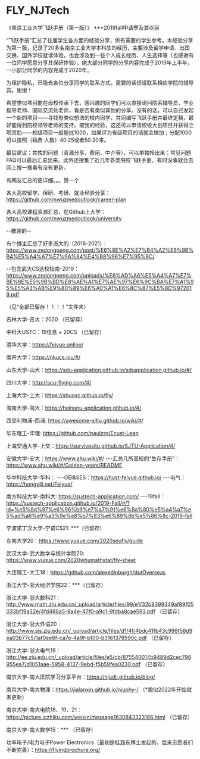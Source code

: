 # FLY_NJTech
《南京工业大学飞跃手册（第一版）》 ***2019fall申请季及其以前

“飞跃手册”汇总了往届学生各方面的经验分享，供有需要的学生参考。本经验分享为第一版，记录了20多名南京工业大学本科生的经历，主要涉及留学申请、出国交换、国外学校就读体验，也会涉及到一些个人成长经历、人生选择等（也感谢有一位同学愿意分享其保研体验）。绝大部分同学的分享内容完成于2019年上半年，一小部分同学的内容完成于2020年。 

为保护隐私，已隐去各位分享同学的联系方式。需要的话烦请联系相应学院的辅导员。谢谢！

希望类似项目能在母校传承下去，感兴趣的同学们可以直接询问院系辅导员、学业指导老师、国际交流处老师，看是否有类似其他的分享。没有的话，可以自己发起一个新的项目——寻找有类似想法的校内同学，共同编写飞跃手册并最终定稿，最好能得到院校领导老师的支持。按我的经验，这还可以申请校级大创项目并获得立项资助——校级项目一般能批1000，如果评为省级项目的话就会增加；分配1000可以按照（稿费·人数）40·25或者50·20来。

最后建议：共性的问题（资源分享、费用、中介等），可以单独拎出来；常见问题FAQ可以最后汇总出来。此外还搜集了近几年各类院校飞跃手册。有时没事就会去网上搜一搜看有没有更新。

有网友汇总的更详细。。。赞一个

各大高校留学、保研、考研、就业经验分享：https://github.com/nwuzmedoutlook/career-plan

各大高校课程资源汇总，在Github上大学：https://github.com/nwuzmedoutlook/university

--散装的--

有个博主汇总了好多浙大的（2018-2021）：https://www.zedongpeng.com/post/%E6%8E%A2%E7%B4%A2%E6%9B%B4%E5%A4%A7%E7%9A%84%E4%B8%96%E7%95%8C/

--包含武大CS选校指南-2019：https://www.zedongpeng.com/uploads/%E6%AD%A6%E5%A4%A7%E7%BE%8E%E5%9B%BD%E8%AE%A1%E7%AE%97%E6%9C%BA%E7%A1%95%E5%A3%AB%E9%80%89%E6%A0%A1%E6%8C%87%E5%8D%972019.pdf

（见“全部已留存！！！！”文件夹）

吉林大学-吉大：2020 （已留存）

中科大USTC：19信息 + 20CS （已留存）

清华大学：https://feiyue.online/

南开大学：https://nkucs.icu/#/

山东大学-山大：https://sdu-application.github.io/sduapplication.github.io/#/ 

四川大学：http://scu-flying.com/#/

上海大学-上大：https://shuosc.github.io/fly/

海南大学-海大：https://hainanu-application.github.io/#/

西交利物浦-西浦: https://awesome-xjtlu.github.io/wiki/#/ 

华东理工-华理: https://github.com/paulzrq/Ecust-Leap 

上海交通大学-上交：https://survivesjtu.github.io/SJTU-Application/#/

安徽大学-安大：https://www.ahu.wiki/#/
---汇总几所高校的“生存手册”：https://www.ahu.wiki/#/Golden-years/README

华中科技大学-华科：
---OEI&SES：https://hust-feiyue.github.io/
---电气：https://hongyili.net/Feiyue/

南方科技大学-南科大: https://sustech-application.com/ 
---19fall：https://sustech-application.github.io/2019-Fall/#/?id=%e5%8d%97%e6%96%b9%e7%a7%91%e6%8a%80%e5%a4%a7%e5%ad%a6%e9%a3%9e%e8%b7%83%e6%89%8b%e5%86%8c-2019-fall

宁波诺丁汉大学-宁诺CS21: ***（已留存）

东南大学20：https://www.yuque.com/2020seufly/guide 

武汉大学-武大数学与统计学院20: https://www.yuque.com/2020whumathstat/fly-sheet

大连理工-大工18：https://github.com/alexedinburgh/dutOverseas

浙江大学-浙大经济学院22：***（已留存）

浙江大学-浙大数科21：http://www.math.zju.edu.cn/_upload/article/files/99/e1/32b8399349af89f05033bf19a32e/4fd486a5-8a4e-47f0-a9c1-9fdba8cae593.pdf
（已留存）

浙江大学-浙大外语20：http://www.sis.zju.edu.cn/_upload/article/files/d1/4f/4bdc41fb43c998f58d9ea03b77c5/1af0ee6f-ca7e-4a9f-b100-b3161378590c.pdf （已留存）

浙江大学-浙大电气19：http://ee.zju.edu.cn/_upload/article/files/e5/cb/875540014b9489d2cec796955ea7/d1051aae-5958-4137-9ebd-f5b59fea0230.pdf  （已留存）

南京大学-南大匡院学习分享平台：https://njudii.github.io/blog/

南京大学-南大物理：https://jialanxin.github.io/njuphy-/
（*貌似2022年开始就未更新）

南京大学-南大电院18、19、21：https://picture.iczhiku.com/weixin/message1630843323166.html （已留存）

南京大学-南大数学15：*** （已留存）

功率电子/电力电子Power Electronics（最初是桂涵东博士发起的，后来志愿者们不断完善）：https://flyingbrochure.org/
